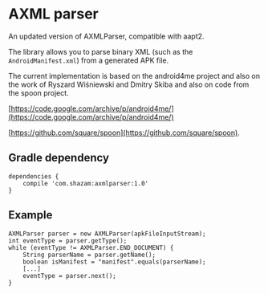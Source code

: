 # AXML parser
An updated version of AXMLParser, compatible with aapt2.

The library allows you to parse binary XML (such as the `AndroidManifest.xml`) from a generated APK file.

The current implementation is based on the android4me project and also on the work of Ryszard Wiśniewski and Dmitry Skiba and also on code from the spoon project.

[https://code.google.com/archive/p/android4me/](https://code.google.com/archive/p/android4me/)

[https://github.com/square/spoon](https://github.com/square/spoon).
## Gradle dependency
```
dependencies {
    compile 'com.shazam:axmlparser:1.0'
}
```
## Example

```
AXMLParser parser = new AXMLParser(apkFileInputStream);
int eventType = parser.getType();
while (eventType != AXMLParser.END_DOCUMENT) {
    String parserName = parser.getName();
    boolean isManifest = "manifest".equals(parserName);
    [...]
    eventType = parser.next();
}
```